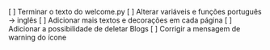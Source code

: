 <!-- Tasks a fazer -->
[ ] Terminar o texto do welcome.py
[ ] Alterar variáveis e funções português -> inglês
[ ] Adicionar mais textos e decorações em cada página
[ ] Adicionar a possibilidade de deletar Blogs
[ ] Corrigir a mensagem de warning do ícone
